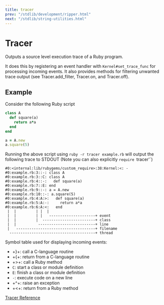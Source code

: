 ```yaml
---
title: tracer
prev: "/stdlib/development/ripper.html"
next: "/stdlib/string-utilities.html"
---
```


# Tracer

Outputs a source level execution trace of a Ruby program.

It does this by registering an event handler with
`Kernel#set_trace_func` for processing incoming events. It also provides
methods for filtering unwanted trace output (see Tracer.add\_filter,
Tracer.on, and Tracer.off).

## Example

Consider the following Ruby script


```ruby
class A
  def square(a)
    return a*a
  end
end

a = A.new
a.square(5)
```

Running the above script using `ruby -r tracer example.rb` will output
the following trace to STDOUT (Note you can also explicitly `require
`tracer'\`)


```
#0:<internal:lib/rubygems/custom_require>:38:Kernel:<: -
#0:example.rb:3::-: class A
#0:example.rb:3::C: class A
#0:example.rb:4::-:   def square(a)
#0:example.rb:7::E: end
#0:example.rb:9::-: a = A.new
#0:example.rb:10::-: a.square(5)
#0:example.rb:4:A:>:   def square(a)
#0:example.rb:5:A:-:     return a*a
#0:example.rb:6:A:<:   end
 |  |         | |  |
 |  |         | |   ---------------------+ event
 |  |         |  ------------------------+ class
 |  |          --------------------------+ line
 |   ------------------------------------+ filename
  ---------------------------------------+ thread
```

Symbol table used for displaying incoming events:

* +}+: call a C-language routine
* +\{+: return from a C-language routine
* +>+: call a Ruby method
* `C`: start a class or module definition
* `E`: finish a class or module definition
* `-`: execute code on a new line
* +^+: raise an exception
* +<+: return from a Ruby method

<a
href='https://ruby-doc.org/stdlib-2.5.0/libdoc/tracer/rdoc/Tracer.html'
class='ruby-doc remote reference' target='_blank'>Tracer Reference</a>

